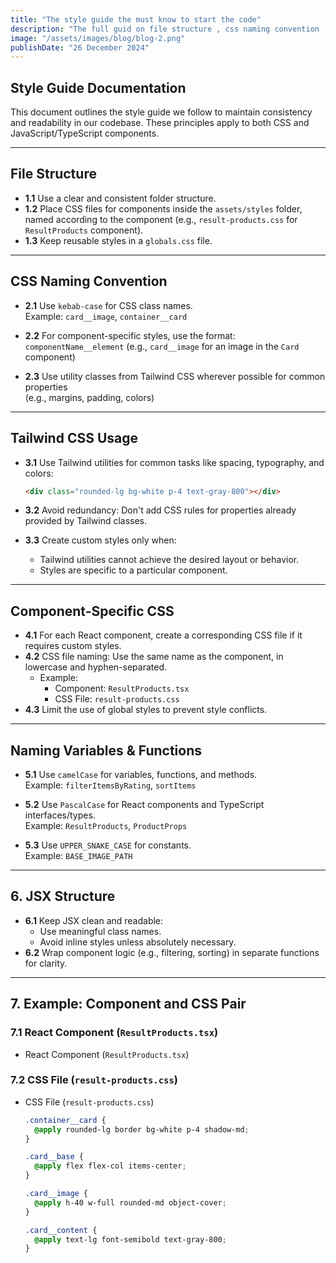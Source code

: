 ```yaml
---
title: "The style guide the must know to start the code"
description: "The full guid on file structure , css naming convention , tailwind usage and , css classes naming convention . "
image: "/assets/images/blog/blog-2.png"
publishDate: "26 December 2024"
---
```


## **Style Guide Documentation**

This document outlines the style guide we follow to maintain consistency and readability in our codebase. These principles apply to both CSS and JavaScript/TypeScript components.

---

## File Structure

- **1.1** Use a clear and consistent folder structure.
- **1.2** Place CSS files for components inside the `assets/styles` folder, named according to the component (e.g., `result-products.css` for `ResultProducts` component).
- **1.3** Keep reusable styles in a `globals.css` file.

---

## CSS Naming Convention

- **2.1** Use `kebab-case` for CSS class names.  
  Example: `card__image`, `container__card`

- **2.2** For component-specific styles, use the format:  
  `componentName__element` (e.g., `card__image` for an image in the `Card` component)

- **2.3** Use utility classes from Tailwind CSS wherever possible for common properties  
  (e.g., margins, padding, colors)

---

## Tailwind CSS Usage

- **3.1** Use Tailwind utilities for common tasks like spacing, typography, and colors:

  ```html
  <div class="rounded-lg bg-white p-4 text-gray-800"></div>
  ```

- **3.2** Avoid redundancy: Don't add CSS rules for properties already provided by Tailwind classes.
- **3.3** Create custom styles only when:
  - Tailwind utilities cannot achieve the desired layout or behavior.
  - Styles are specific to a particular component.

---

## Component-Specific CSS

- **4.1** For each React component, create a corresponding CSS file if it requires custom styles.
- **4.2** CSS file naming: Use the same name as the component, in lowercase and hyphen-separated.
  - Example:
    - Component: `ResultProducts.tsx`
    - CSS File: `result-products.css`
- **4.3** Limit the use of global styles to prevent style conflicts.

---

## Naming Variables & Functions

- **5.1** Use `camelCase` for variables, functions, and methods.  
  Example: `filterItemsByRating`, `sortItems`

- **5.2** Use `PascalCase` for React components and TypeScript interfaces/types.  
  Example: `ResultProducts`, `ProductProps`

- **5.3** Use `UPPER_SNAKE_CASE` for constants.  
  Example: `BASE_IMAGE_PATH`

---

## **6. JSX Structure**

- **6.1** Keep JSX clean and readable:
  -  Use meaningful class names.
  - Avoid inline styles unless absolutely necessary.
- **6.2** Wrap component logic (e.g., filtering, sorting) in separate functions for clarity.

---

## **7. Example: Component and CSS Pair**

### **7.1 React Component (`ResultProducts.tsx`)**

- React Component (`ResultProducts.tsx`)

### **7.2 CSS File (`result-products.css`)**

- CSS File (`result-products.css`)

  ```css
  .container__card {
    @apply rounded-lg border bg-white p-4 shadow-md;
  }

  .card__base {
    @apply flex flex-col items-center;
  }

  .card__image {
    @apply h-40 w-full rounded-md object-cover;
  }

  .card__content {
    @apply text-lg font-semibold text-gray-800;
  }
  ```
